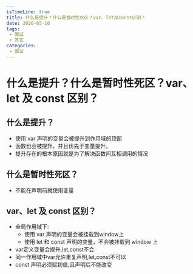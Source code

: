 ```yaml
---
isTimeLine: true
title: 什么是提升？什么是暂时性死区？var、let及const区别？
date: 2020-03-10
tags:
 - 面试
 - 其它
categories:
 - 面试
---
```

# 什么是提升？什么是暂时性死区？var、let 及 const 区别？
## 什么是提升？
* 使用 var 声明的变量会被提升到作用域的顶部
* 函数也会被提升，并且优先于变量提升。
* 提升存在的根本原因就是为了解决函数间互相调用的情况

## 什么是暂时性死区？
* 不能在声明前就使用变量

## var、let 及 const 区别？
* 全局作用域下:
  * 使用 var 声明的变量会被挂载到window上
  * 使用 let 和 const 声明的变量，不会被挂载到 window 上
* var定义变量会提升,let,const不会
* 同一作用域中var允许重复声明,let,const不可以
* const 声明必须赋初值,且声明后不能改变

<comment/>
<tongji/>
